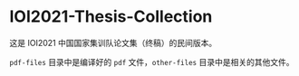 # IOI2021-Thesis-Collection
这是 IOI2021 中国国家集训队论文集（终稿）的民间版本。

`pdf-files` 目录中是编译好的 `pdf` 文件，`other-files` 目录中是相关的其他文件。
